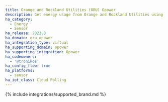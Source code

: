 ```yaml
---
title: Orange and Rockland Utilities (ORU) Opower
description: Get energy usage from Orange and Rockland Utilities using the Opower integration
ha_category:
  - Energy
  - Sensor
ha_release: 2023.8
ha_domain: oru_opower
ha_integration_type: virtual
ha_supporting_domain: opower
ha_supporting_integration: Opower
ha_codeowners:
  - '@tronikos'
ha_config_flow: true
ha_platforms:
  - sensor
ha_iot_class: Cloud Polling
---
```


{% include integrations/supported_brand.md %}
